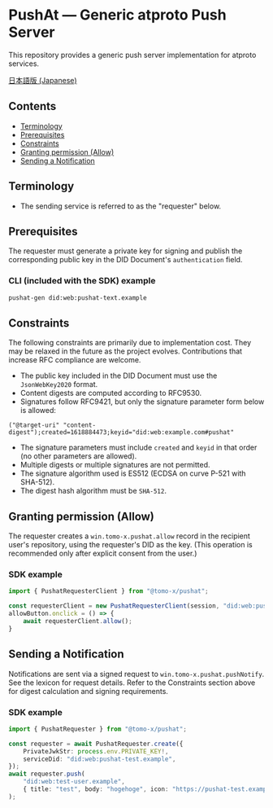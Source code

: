 # PushAt — Generic atproto Push Server
This repository provides a generic push server implementation for atproto services.

[日本語版 (Japanese)](./readme-ja.md)

## Contents
- [Terminology](#terminology)
- [Prerequisites](#prerequisites)
- [Constraints](#constraints)
- [Granting permission (Allow)](#granting-permission-allow)
- [Sending a Notification](#sending-a-notification)

## Terminology
- The sending service is referred to as the "requester" below.

## Prerequisites
The requester must generate a private key for signing and publish the corresponding public key in the DID Document's `authentication` field.

### CLI (included with the SDK) example
```sh
pushat-gen did:web:pushat-text.example
```

## Constraints
The following constraints are primarily due to implementation cost. They may be relaxed in the future as the project evolves. Contributions that increase RFC compliance are welcome.

- The public key included in the DID Document must use the `JsonWebKey2020` format.
- Content digests are computed according to RFC9530.
- Signatures follow RFC9421, but only the signature parameter form below is allowed:

```text
("@target-uri" "content-digest");created=1618884473;keyid="did:web:example.com#pushat"
```

- The signature parameters must include `created` and `keyid` in that order (no other parameters are allowed).
- Multiple digests or multiple signatures are not permitted.
- The signature algorithm used is ES512 (ECDSA on curve P-521 with SHA-512).
- The digest hash algorithm must be `SHA-512`.

## Granting permission (Allow)
The requester creates a `win.tomo-x.pushat.allow` record in the recipient user's repository, using the requester's DID as the key.
(This operation is recommended only after explicit consent from the user.)

### SDK example
```ts
import { PushatRequesterClient } from "@tomo-x/pushat";

const requesterClient = new PushatRequesterClient(session, "did:web:pushat-test.example");
allowButton.onclick = () => {
	await requesterClient.allow();
}
```

## Sending a Notification
Notifications are sent via a signed request to `win.tomo-x.pushat.pushNotify`. See the lexicon for request details. Refer to the Constraints section above for digest calculation and signing requirements.

### SDK example
```ts
import { PushatRequester } from "@tomo-x/pushat";

const requester = await PushatRequester.create({
	PrivateJwkStr: process.env.PRIVATE_KEY!,
	serviceDid: "did:web:pushat-test.example",
});
await requester.push(
	"did:web:test-user.example",
	{ title: "test", body: "hogehoge", icon: "https://pushat-test.example/icon.png" },
);
```